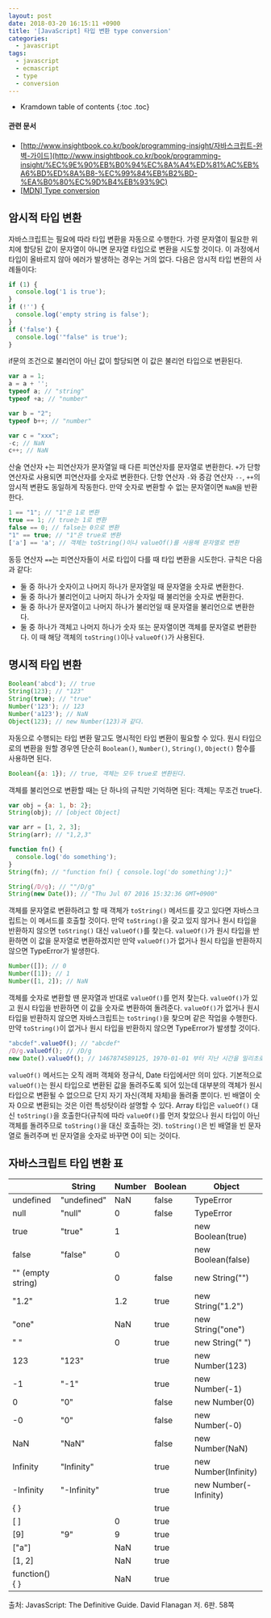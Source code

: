 ```yaml
---
layout: post
date: 2018-03-20 16:15:11 +0900
title: '[JavaScript] 타입 변환 type conversion'
categories:
  - javascript
tags:
  - javascript
  - ecmascript
  - type
  - conversion
---
```


* Kramdown table of contents
{:toc .toc}

#### 관련 문서

- [http://www.insightbook.co.kr/book/programming-insight/자바스크립트-완벽-가이드](http://www.insightbook.co.kr/book/programming-insight/%EC%9E%90%EB%B0%94%EC%8A%A4%ED%81%AC%EB%A6%BD%ED%8A%B8-%EC%99%84%EB%B2%BD-%EA%B0%80%EC%9D%B4%EB%93%9C)
- [\[MDN\] Type conversion](https://developer.mozilla.org/en-US/docs/Mozilla/js-ctypes/Using_js-ctypes/Type_conversion)


## 암시적 타입 변환

자바스크립트는 필요에 따라 타입 변환을 자동으로 수행한다. 가령 문자열이 필요한 위치에 할당된 값이 문자열이 아니면 문자열 타입으로 변환을 시도할 것이다. 이 과정에서 타입이 올바르지 않아 에러가 발생하는 경우는 거의 없다. 다음은 암시적 타입 변환의 사례들이다:

```js
if (1) {
  console.log('1 is true');
}
if (!'') {
  console.log('empty string is false');
}
if ('false') {
  console.log('"false" is true');
}
```

if문의 조건으로 불리언이 아닌 값이 할당되면 이 값은 불리언 타입으로 변환된다.

```js
var a = 1;
a = a + '';
typeof a; // "string"
typeof +a; // "number"

var b = "2";
typeof b++; // "number"

var c = "xxx";
-c; // NaN
c++; // NaN
```

산술 연산자 `+`는 피연산자가 문자열일 때 다른 피연산자를 문자열로 변환한다. `+`가 단항 연산자로 사용되면 피연산자를 숫자로 변환한다. 단항 연산자 `-`와 증감 연산자 `--`, `++`의 암시적 변환도 동일하게 작동한다. 만약 숫자로 변환할 수 없는 문자열이면 `NaN`을 반환한다.

```js
1 == "1"; // "1"은 1로 변환
true == 1; // true는 1로 변환
false == 0; // false는 0으로 변환
"1" == true; // "1"은 true로 변환
['a'] == 'a'; // 객체는 toString()이나 valueOf()를 사용해 문자열로 변환
```

동등 연산자 `==`는 피연산자들이 서로 타입이 다를 때 타입 변환을 시도한다. 규칙은 다음과 같다:

- 둘 중 하나가 숫자이고 나머지 하나가 문자열일 때 문자열을 숫자로 변환한다.
- 둘 중 하나가 불리언이고 나머지 하나가 숫자일 때 불리언을 숫자로 변환한다.
- 둘 중 하나가 문자열이고 나머지 하나가 불리언일 때 문자열을 불리언으로 변환한다.
- 둘 중 하나가 객체고 나머지 하나가 숫자 또는 문자열이면 객체를 문자열로 변환한다. 이 때 해당 객체의 `toString()`이나 `valueOf()`가 사용된다.


## 명시적 타입 변환

```js
Boolean('abcd'); // true
String(123); // "123"
String(true); // "true"
Number('123'); // 123
Number('a123'); // NaN
Object(123); // new Number(123)과 같다.
```

자동으로 수행되는 타입 변환 말고도 명시적인 타입 변환이 필요할 수 있다. 원시 타입으로의 변환을 원할 경우엔 단순히 `Boolean()`, `Number()`, `String()`, `Object()` 함수를 사용하면 된다.

```js
Boolean({a: 1}); // true, 객체는 모두 true로 변환된다.
```

객체를 불리언으로 변환할 때는 단 하나의 규칙만 기억하면 된다: 객체는 무조건 true다.

```js
var obj = {a: 1, b: 2};
String(obj); // [object Object]

var arr = [1, 2, 3];
String(arr); // "1,2,3"

function fn() { 
  console.log('do something');
}
String(fn); // "function fn() { console.log('do something');}"

String(/D/g); // ""/D/g"
String(new Date()); // "Thu Jul 07 2016 15:32:36 GMT+0900"
```

객체를 문자열로 변환하려고 할 때 객체가 `toString()` 메서드를 갖고 있다면 자바스크립트는 이 메서드를 호출할 것이다. 만약 `toString()`을 갖고 있지 않거나 원시 타입을 반환하지 않으면 `toString()` 대신 `valueOf()`를 찾는다. `valueOf()`가 원시 타입을 반환하면 이 값을 문자열로 변환하겠지만 만약 `valueOf()`가 없거나 원시 타입을 반환하지 않으면 TypeError가 발생한다.

```js
Number([]); // 0
Number([1]); // 1
Number([1, 2]); // NaN
```

객체를 숫자로 변환할 땐 문자열과 반대로 `valueOf()`를 먼저 찾는다. `valueOf()`가 있고 원시 타입을 반환하면 이 값을 숫자로 변환하여 돌려준다. `valueOf()`가 없거나 원시 타입을 반환하지 않으면 자바스크립트는 `toString()`을 찾으며 같은 작업을 수행한다. 만약 `toString()`이 없거나 원시 타입을 반환하지 않으면 TypeError가 발생할 것이다.

```js
"abcdef".valueOf(); // "abcdef"
/D/g.valueOf(); // /D/g
new Date().valueOf(); // 1467874589125, 1970-01-01 부터 지난 시간을 밀리초로 표현한 값
```

`valueOf()` 메서드는 오직 래퍼 객체와 정규식, Date 타입에서만 의미 있다. 기본적으로 `valueOf()`는 원시 타입으로 변환된 값을 돌려주도록 되어 있는데 대부분의 객체가 원시 타입으로 변환될 수 없으므로 단지 자기 자신(객체 자체)을 돌려줄 뿐이다. 빈 배열이 숫자 0으로 변환되는 것은 이런 특성탓이라 설명할 수 있다.
Array 타입은 `valueOf()` 대신 `toString()`을 호출한다(규칙에 따라 `valueOf()`를 먼저 찾았으나 원시 타입이 아닌 객체를 돌려주므로 `toString()`을 대신 호출하는 것). `toString()`은 빈 배열을 빈 문자열로 돌려주며 빈 문자열을 숫자로 바꾸면 0이 되는 것이다.


## 자바스크립트 타입 변환 표

|                   | String      | Number | Boolean | Object                 |
|-------------------|-------------|--------|---------|------------------------|
| undefined         | "undefined" | NaN    | false   | TypeError              |
| null              | "null"      | 0      | false   | TypeError              |
| true              | "true"      | 1      |         | new Boolean(true)      |
| false             | "false"     | 0      |         | new Boolean(false)     |
| "" (empty string) |             | 0      | false   | new String("")         |
| "1.2"             |             | 1.2    | true    | new String("1.2")      |
| "one"             |             | NaN    | true    | new String("one")      |
| " "               |             | 0      | true    | new String(" ")        |
| 123               | "123"       |        | true    | new Number(123)        |
| -1                | "-1"        |        | true    | new Number(-1)         |
| 0                 | "0"         |        | false   | new Number(0)          |
| -0                | "0"         |        | false   | new Number(-0)         |
| NaN               | "NaN"       |        | false   | new Number(NaN)        |
| Infinity          | "Infinity"  |        | true    | new Number(Infinity)   |
| -Infinity         | "-Infinity" |        | true    | new Number(-Infinity)  |
| { }               |             |        | true    |                        |
| [ ]               |             | 0      | true    |                        |
| [9]               | "9"         | 9      | true    |                        |
| ["a"]             |             | NaN    | true    |                        |
| [1, 2]            |             | NaN    | true    |                        |
| function() { }    |             | NaN    | true    |                        |

출처: JavasScript: The Definitive Guide. David Flanagan 저. 6판. 58쪽
